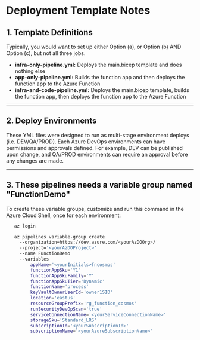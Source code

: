 # Deployment Template Notes

## 1. Template Definitions

Typically, you would want to set up either Option (a), or Option (b) AND Option (c), but not all three jobs.

- **infra-only-pipeline.yml:** Deploys the main.bicep template and does nothing else
- **app-only-pipeline.yml:** Builds the function app and then deploys the function app to the Azure Function
- **infra-and-code-pipeline.yml:** Deploys the main.bicep template, builds the function app, then deploys the function app to the Azure Function

---

## 2. Deploy Environments

These YML files were designed to run as multi-stage environment deploys (i.e. DEV/QA/PROD). Each Azure DevOps environments can have permissions and approvals defined. For example, DEV can be published upon change, and QA/PROD environments can require an approval before any changes are made.

---

## 3. These pipelines needs a variable group named "FunctionDemo"

To create these variable groups, customize and run this command in the Azure Cloud Shell, once for each environment:

``` bash
   az login

   az pipelines variable-group create 
     --organization=https://dev.azure.com/<yourAzDOOrg>/ 
     --project='<yourAzDOProject>' 
     --name FunctionDemo 
     --variables 
         appName='<yourInitials>fncosmos' 
         functionAppSku='Y1'
         functionAppSkuFamily='Y'
         functionAppSkuTier='Dynamic'
         functionName='process'
         keyVaultOwnerUserId='owner1SID'
         location='eastus' 
         resourceGroupPrefix='rg_function_cosmos'
         runSecurityDevOpScan='true'
         serviceConnectionName='<yourServiceConnectionName>' 
         storageSku='Standard_LRS'
         subscriptionId='<yourSubscriptionId>' 
         subscriptionName='<yourAzureSubscriptionName>' 
```
